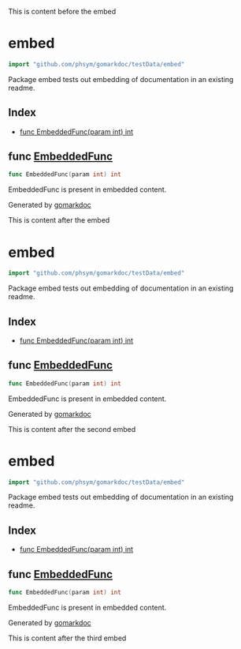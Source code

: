 This is content before the embed

<!-- gomarkdoc:embed:start -->

<!-- Code generated by gomarkdoc. DO NOT EDIT -->

# embed

```go
import "github.com/phsym/gomarkdoc/testData/embed"
```

Package embed tests out embedding of documentation in an existing readme.

## Index

- [func EmbeddedFunc(param int) int](<#func-embeddedfunc>)


## func [EmbeddedFunc](<https://github.com/phsym/gomarkdoc/blob/master/testData/embed/embed.go#L6>)

```go
func EmbeddedFunc(param int) int
```

EmbeddedFunc is present in embedded content.



Generated by [gomarkdoc](<https://github.com/phsym/gomarkdoc>)


<!-- gomarkdoc:embed:end -->

This is content after the embed

<!-- gomarkdoc:embed:start -->

<!-- Code generated by gomarkdoc. DO NOT EDIT -->

# embed

```go
import "github.com/phsym/gomarkdoc/testData/embed"
```

Package embed tests out embedding of documentation in an existing readme.

## Index

- [func EmbeddedFunc(param int) int](<#func-embeddedfunc>)


## func [EmbeddedFunc](<https://github.com/phsym/gomarkdoc/blob/master/testData/embed/embed.go#L6>)

```go
func EmbeddedFunc(param int) int
```

EmbeddedFunc is present in embedded content.



Generated by [gomarkdoc](<https://github.com/phsym/gomarkdoc>)


<!-- gomarkdoc:embed:end -->

This is content after the second embed

<!-- gomarkdoc:embed:start -->

<!-- Code generated by gomarkdoc. DO NOT EDIT -->

# embed

```go
import "github.com/phsym/gomarkdoc/testData/embed"
```

Package embed tests out embedding of documentation in an existing readme.

## Index

- [func EmbeddedFunc(param int) int](<#func-embeddedfunc>)


## func [EmbeddedFunc](<https://github.com/phsym/gomarkdoc/blob/master/testData/embed/embed.go#L6>)

```go
func EmbeddedFunc(param int) int
```

EmbeddedFunc is present in embedded content.



Generated by [gomarkdoc](<https://github.com/phsym/gomarkdoc>)


<!-- gomarkdoc:embed:end -->

This is content after the third embed